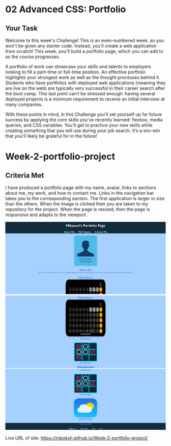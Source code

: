 # 02 Advanced CSS: Portfolio

## Your Task

Welcome to this week's Challenge! This is an even-numbered week, so you won't be given any starter code. Instead, you'll create a web application from scratch! This week, you'll build a portfolio page, which you can add to as the course progresses. 

A portfolio of work can showcase your skills and talents to employers looking to fill a part-time or full-time position. An effective portfolio highlights your strongest work as well as the thought processes behind it. Students who have portfolios with deployed web applications (meaning they are live on the web) are typically very successful in their career search after the boot camp. This last point can’t be stressed enough: having several deployed projects is a minimum requirement to receive an initial interview at many companies. 

With these points in mind, in this Challenge you’ll set yourself up for future success by applying the core skills you've recently learned: flexbox, media queries, and CSS variables. You'll get to practice your new skills while creating something that you will use during your job search. It’s a win-win that you'll likely be grateful for in the future!

# Week-2-portfolio-project

## Criteria Met

I have produced a portfolio page with my name, avatar, links to sections about me, my work, and how to contact me. Links in the navigation bar takes you to the corresponding section. The first application is larger in size than the others. When the image is clicked then you are taken to my repository for the project. When the page is resized, then the page is responsive and adapts to the viewport.

![](assets/Screenshot%202022-10-10%20180623.png)
![](assets/Screenshot%202022-10-10%20180700.png)
![](assets/Screenshot%202022-10-10%20180727.png)

Live URL of site:  https://mboksh.github.io/Week-2-portfolio-project/
